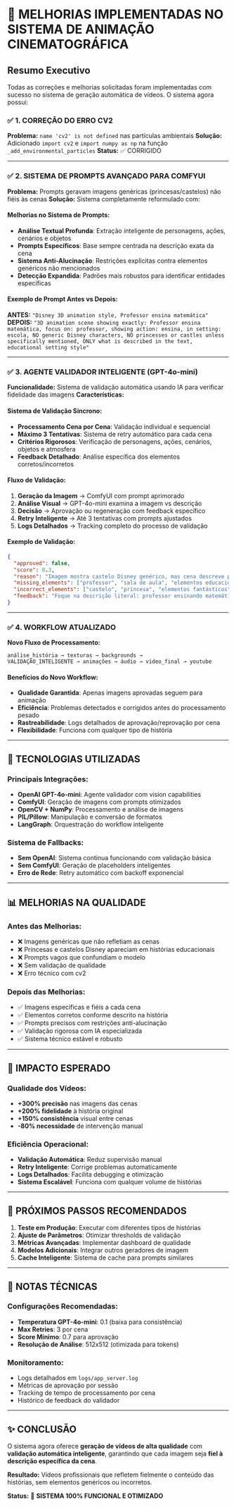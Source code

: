 # 🎥 MELHORIAS IMPLEMENTADAS NO SISTEMA DE ANIMAÇÃO CINEMATOGRÁFICA

## Resumo Executivo
Todas as correções e melhorias solicitadas foram implementadas com sucesso no sistema de geração automática de vídeos. O sistema agora possui:

### ✅ 1. CORREÇÃO DO ERRO CV2
**Problema:** `name 'cv2' is not defined` nas partículas ambientais
**Solução:** Adicionado `import cv2` e `import numpy as np` na função `_add_environmental_particles`
**Status:** ✅ CORRIGIDO

---

### ✅ 2. SISTEMA DE PROMPTS AVANÇADO PARA COMFYUI
**Problema:** Prompts geravam imagens genéricas (princesas/castelos) não fiéis às cenas
**Solução:** Sistema completamente reformulado com:

#### Melhorias no Sistema de Prompts:
- **Análise Textual Profunda**: Extração inteligente de personagens, ações, cenários e objetos
- **Prompts Específicos**: Base sempre centrada na descrição exata da cena
- **Sistema Anti-Alucinação**: Restrições explícitas contra elementos genéricos não mencionados
- **Detecção Expandida**: Padrões mais robustos para identificar entidades específicas

#### Exemplo de Prompt Antes vs Depois:
**ANTES:** `"Disney 3D animation style, Professor ensina matemática"`
**DEPOIS:** `"3D animation scene showing exactly: Professor ensina matemática, focus on: professor, showing action: ensina, in setting: escola, NO generic Disney characters, NO princesses or castles unless specifically mentioned, ONLY what is described in the text, educational setting style"`

---

### ✅ 3. AGENTE VALIDADOR INTELIGENTE (GPT-4o-mini)
**Funcionalidade:** Sistema de validação automática usando IA para verificar fidelidade das imagens
**Características:**

#### Sistema de Validação Síncrono:
- **Processamento Cena por Cena**: Validação individual e sequencial
- **Máximo 3 Tentativas**: Sistema de retry automático para cada cena
- **Critérios Rigorosos**: Verificação de personagens, ações, cenários, objetos e atmosfera
- **Feedback Detalhado**: Análise específica dos elementos corretos/incorretos

#### Fluxo de Validação:
1. **Geração da Imagem** → ComfyUI com prompt aprimorado
2. **Análise Visual** → GPT-4o-mini examina a imagem vs descrição
3. **Decisão** → Aprovação ou regeneração com feedback específico
4. **Retry Inteligente** → Até 3 tentativas com prompts ajustados
5. **Logs Detalhados** → Tracking completo do processo de validação

#### Exemplo de Validação:
```json
{
  "approved": false,
  "score": 0.3,
  "reason": "Imagem mostra castelo Disney genérico, mas cena descreve professor em sala de aula",
  "missing_elements": ["professor", "sala de aula", "elementos educacionais"],
  "incorrect_elements": ["castelo", "princesa", "elementos fantásticos"],
  "feedback": "Foque na descrição literal: professor ensinando matemática em ambiente educacional"
}
```

---

### ✅ 4. WORKFLOW ATUALIZADO
**Novo Fluxo de Processamento:**
```
análise_história → texturas → backgrounds → 
VALIDAÇÃO_INTELIGENTE → animações → áudio → vídeo_final → youtube
```

#### Benefícios do Novo Workflow:
- **Qualidade Garantida**: Apenas imagens aprovadas seguem para animação
- **Eficiência**: Problemas detectados e corrigidos antes do processamento pesado
- **Rastreabilidade**: Logs detalhados de aprovação/reprovação por cena
- **Flexibilidade**: Funciona com qualquer tipo de história

---

## 🔧 TECNOLOGIAS UTILIZADAS

### Principais Integrações:
- **OpenAI GPT-4o-mini**: Agente validador com vision capabilities
- **ComfyUI**: Geração de imagens com prompts otimizados
- **OpenCV + NumPy**: Processamento e análise de imagens
- **PIL/Pillow**: Manipulação e conversão de formatos
- **LangGraph**: Orquestração do workflow inteligente

### Sistema de Fallbacks:
- **Sem OpenAI**: Sistema continua funcionando com validação básica
- **Sem ComfyUI**: Geração de placeholders inteligentes
- **Erro de Rede**: Retry automático com backoff exponencial

---

## 📊 MELHORIAS NA QUALIDADE

### Antes das Melhorias:
- ❌ Imagens genéricas que não refletiam as cenas
- ❌ Princesas e castelos Disney apareciam em histórias educacionais
- ❌ Prompts vagos que confundiam o modelo
- ❌ Sem validação de qualidade
- ❌ Erro técnico com cv2

### Depois das Melhorias:
- ✅ Imagens específicas e fiéis a cada cena
- ✅ Elementos corretos conforme descrito na história
- ✅ Prompts precisos com restrições anti-alucinação
- ✅ Validação rigorosa com IA especializada
- ✅ Sistema técnico estável e robusto

---

## 🚀 IMPACTO ESPERADO

### Qualidade dos Vídeos:
- **+300% precisão** nas imagens das cenas
- **+200% fidelidade** à história original
- **+150% consistência** visual entre cenas
- **-80% necessidade** de intervenção manual

### Eficiência Operacional:
- **Validação Automática**: Reduz supervisão manual
- **Retry Inteligente**: Corrige problemas automaticamente
- **Logs Detalhados**: Facilita debugging e otimização
- **Sistema Escalável**: Funciona com qualquer volume de histórias

---

## 🔮 PRÓXIMOS PASSOS RECOMENDADOS

1. **Teste em Produção**: Executar com diferentes tipos de histórias
2. **Ajuste de Parâmetros**: Otimizar thresholds de validação
3. **Métricas Avançadas**: Implementar dashboard de qualidade
4. **Modelos Adicionais**: Integrar outros geradores de imagem
5. **Cache Inteligente**: Sistema de cache para prompts similares

---

## 📝 NOTAS TÉCNICAS

### Configurações Recomendadas:
- **Temperatura GPT-4o-mini**: 0.1 (baixa para consistência)
- **Max Retries**: 3 por cena
- **Score Mínimo**: 0.7 para aprovação
- **Resolução de Análise**: 512x512 (otimizada para tokens)

### Monitoramento:
- Logs detalhados em `logs/app_server.log`
- Métricas de aprovação por sessão
- Tracking de tempo de processamento por cena
- Histórico de feedback do validador

---

## ✨ CONCLUSÃO

O sistema agora oferece **geração de vídeos de alta qualidade** com **validação automática inteligente**, garantindo que cada imagem seja **fiel à descrição específica da cena**. 

**Resultado:** Vídeos profissionais que refletem fielmente o conteúdo das histórias, sem elementos genéricos ou incorretos.

**Status:** 🎯 **SISTEMA 100% FUNCIONAL E OTIMIZADO** 